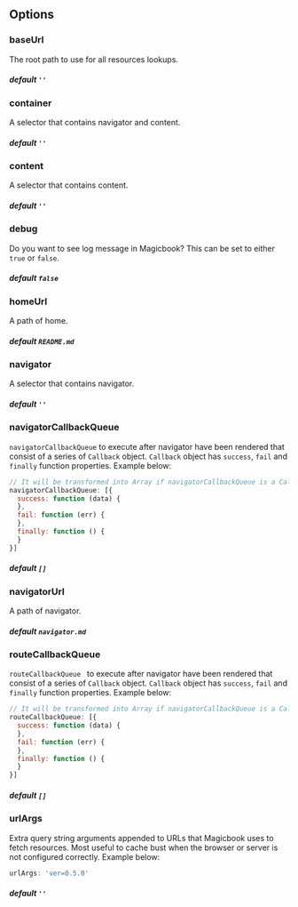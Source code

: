 ## Options
### baseUrl
The root path to use for all resources lookups.

##### default `''`


### container
A selector that contains navigator and content.

##### default `''`


### content
A selector that contains content.

##### default `''`


### debug
Do you want to see log message in Magicbook? This can be set to either `true` or `false`.

##### default `false`


### homeUrl
A path of home. 

##### default `README.md`


### navigator
A selector that contains navigator.

##### default `''`


### navigatorCallbackQueue
`navigatorCallbackQueue` to execute after navigator have been rendered that consist of a series of `Callback` object. `Callback` object has `success`, `fail` and `finally` function properties. Example below:

```js
// It will be transformed into Array if navigatorCallbackQueue is a Callback object
navigatorCallbackQueue: [{
  success: function (data) {
  },
  fail: function (err) {
  },
  finally: function () {
  }
}]
```

##### default `[]`


### navigatorUrl
A path of navigator.

##### default `navigator.md`


### routeCallbackQueue
`routeCallbackQueue ` to execute after navigator have been rendered that consist of a series of `Callback` object. `Callback` object has `success`, `fail` and `finally` function properties. Example below:

```js
// It will be transformed into Array if navigatorCallbackQueue is a Callback object
routeCallbackQueue: [{
  success: function (data) {
  },
  fail: function (err) {
  },
  finally: function () {
  }
}]
```

##### default `[]`


### urlArgs
Extra query string arguments appended to URLs that Magicbook uses to fetch resources. Most useful to cache bust when the browser or server is not configured correctly. Example below:

```js
urlArgs: 'ver=0.5.0'
```

##### default `''`

